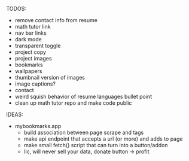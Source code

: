 TODOS:
* remove contact info from resume
* math tutor link
* nav bar links
* dark mode
* transparent toggle
* project copy
* project images
* bookmarks
* wallpapers
* thumbnail version of images
* image captions?
* contact
* weird squish behavior of resume languages bullet point
* clean up math tutor repo and make code public

IDEAS:
* mybookmarks.app
  * build association between page scrape and tags
  * make api endpoint that accepts a url (or more) and adds to page
  * make small fetch() script that can turn into a button/addon
  * llc, will never sell your data, donate button -> profit